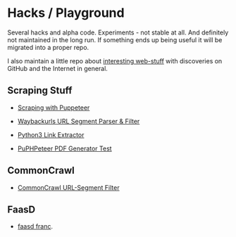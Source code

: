 # Hacks / Playground

Several hacks and alpha code. Experiments - not stable at all. And definitely not maintained in the long run. If something ends up being useful it will be migrated into a proper repo.

I also maintain a little repo about [interesting web-stuff](https://github.com/spekulatius/web-stuff) with discoveries on GitHub and the Internet in general.


## Scraping Stuff

- [Scraping with Puppeteer](https://github.com/spekulatius/hacks/tree/master/puppeteer-web-scraper)

- [Waybackurls URL Segment Parser & Filter](https://github.com/spekulatius/hacks/tree/master/waybackurls-url-segment-filter)

- [Python3 Link Extractor](https://github.com/spekulatius/hacks/tree/master/python3-beautifulsoup-link-extractor)

- [PuPHPeteer PDF Generator Test](https://github.com/spekulatius/hacks/tree/master/puphpeteer-pdf-test)


## CommonCrawl

- [CommonCrawl URL-Segment Filter](https://github.com/spekulatius/hacks/tree/master/common-crawl-urlsegment-filter)


## FaasD

- [faasd franc](https://github.com/spekulatius/faasd-franc).
